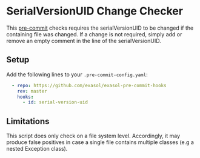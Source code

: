 # SerialVersionUID Change Checker

This [pre-commit](https://pre-commit.com/) checks requires the serialVersionUID to be changed if the containing file was changed.
If a change is not required, simply add or remove an empty comment in the line of the serialVersionUID.

## Setup

Add the following lines to your `.pre-commit-config.yaml`:
```yaml
  - repo: https://github.com/exasol/exasol-pre-commit-hooks
    rev: master
    hooks:
      - id: serial-version-uid
```

## Limitations

This script does only check on a file system level. Accordingly, it may produce false positives in case a single file contains multiple classes (e.g a nested Exception class). 

